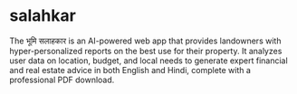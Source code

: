 # salahkar
The भूमि सलाहकार is an AI-powered web app that provides landowners with hyper-personalized reports on the best use for their property. It analyzes user data on location, budget, and local needs to generate expert financial and real estate advice in both English and Hindi, complete with a professional PDF download.
